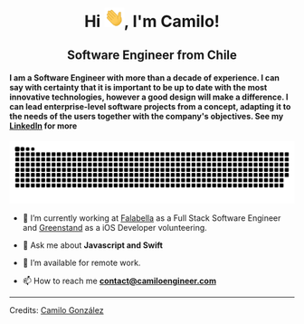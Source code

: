 <div align="center">
<h1 align="center">Hi <img width="35" src="https://github.com/camiloengineer/camiloengineer/blob/main/resources/img/waving.gif">, I'm Camilo!</h1>
  <h2 align="center">Software Engineer from Chile</h2>
<h4 align="left">I am a Software Engineer with more than a decade of experience. I can say with certainty that it is important to be up to date with the most innovative technologies, however a good design will make a difference. I can lead enterprise-level software projects from a concept, adapting it to the needs of the users together with the company's objectives. See my <a href="https://www.linkedin.com/in/camiloengineer" target="_blank">LinkedIn</a> for more</h4>
</div>

<div align="center">
  <img  src="https://github.com/camiloengineer/camiloengineer/blob/main/resources/img/grid-snake.svg"
       alt="snake" />
</div>

- 🔭 I’m currently working at <a href="https://www.linkedin.com/company/saci-falabella/mycompany/" target="blank">Falabella</a> as a Full Stack Software Engineer and <a href="https://apps.apple.com/us/app/greenstand-treetracker/id1554174094" target="blank">Greenstand</a> as a iOS Developer volunteering.

- 💬 Ask me about **Javascript and Swift**

- 🤝 I’m available for remote work.

- 📫 How to reach me **contact@camiloengineer.com**

-----
Credits: [Camilo González](https://github.com/camiloengineer)
